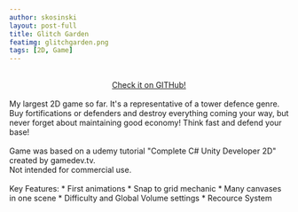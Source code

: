 ```yaml
---
author: skosinski
layout: post-full
title: Glitch Garden
featimg: glitchgarden.png
tags: [2D, Game]
---
```

<br>
<a style="text-align:center;display:block;margin-left:auto;margin-right:auto;" href="https://github.com/SKosinski/glitch-garden"> Check it on GITHub! </a> <br>
My largest 2D game so far. It's a representative of a tower defence genre. Buy fortifications or defenders and destroy everything coming your way, but never forget about maintaining good economy! Think fast and defend your base!<br>
<br>
Game was based on a udemy tutorial "Complete C# Unity Developer 2D" created by gamedev.tv.<br>
Not intended for commercial use.<br>
<br>
Key Features: 
* First animations
* Snap to grid mechanic
* Many canvases in one scene
* Difficulty and Global Volume settings
* Recource System<br>
